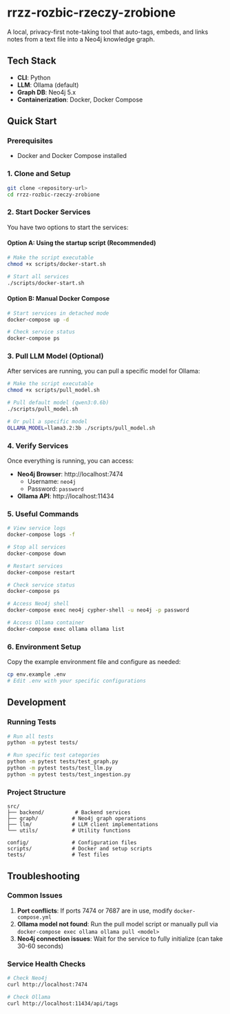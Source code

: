 # rrzz-rozbic-rzeczy-zrobione

A local, privacy-first note-taking tool that auto-tags, embeds, and links notes from a text file into a Neo4j knowledge graph.

## Tech Stack
- **CLI**: Python
- **LLM**: Ollama (default)
- **Graph DB**: Neo4j 5.x
- **Containerization**: Docker, Docker Compose

## Quick Start

### Prerequisites
- Docker and Docker Compose installed

### 1. Clone and Setup
```bash
git clone <repository-url>
cd rrzz-rozbic-rzeczy-zrobione
```

### 2. Start Docker Services
You have two options to start the services:

#### Option A: Using the startup script (Recommended)
```bash
# Make the script executable
chmod +x scripts/docker-start.sh

# Start all services
./scripts/docker-start.sh
```

#### Option B: Manual Docker Compose
```bash
# Start services in detached mode
docker-compose up -d

# Check service status
docker-compose ps
```

### 3. Pull LLM Model (Optional)
After services are running, you can pull a specific model for Ollama:

```bash
# Make the script executable
chmod +x scripts/pull_model.sh

# Pull default model (qwen3:0.6b)
./scripts/pull_model.sh

# Or pull a specific model
OLLAMA_MODEL=llama3.2:3b ./scripts/pull_model.sh
```

### 4. Verify Services
Once everything is running, you can access:

- **Neo4j Browser**: http://localhost:7474
  - Username: `neo4j`
  - Password: `password`
- **Ollama API**: http://localhost:11434

### 5. Useful Commands

```bash
# View service logs
docker-compose logs -f

# Stop all services
docker-compose down

# Restart services
docker-compose restart

# Check service status
docker-compose ps

# Access Neo4j shell
docker-compose exec neo4j cypher-shell -u neo4j -p password

# Access Ollama container
docker-compose exec ollama ollama list
```

### 6. Environment Setup
Copy the example environment file and configure as needed:
```bash
cp env.example .env
# Edit .env with your specific configurations
```

## Development

### Running Tests
```bash
# Run all tests
python -m pytest tests/

# Run specific test categories
python -m pytest tests/test_graph.py
python -m pytest tests/test_llm.py
python -m pytest tests/test_ingestion.py
```

### Project Structure
```
src/
├── backend/          # Backend services
├── graph/           # Neo4j graph operations
├── llm/             # LLM client implementations
└── utils/           # Utility functions

config/              # Configuration files
scripts/             # Docker and setup scripts
tests/               # Test files
```

## Troubleshooting

### Common Issues

1. **Port conflicts**: If ports 7474 or 7687 are in use, modify `docker-compose.yml`
2. **Ollama model not found**: Run the pull model script or manually pull via `docker-compose exec ollama ollama pull <model>`
3. **Neo4j connection issues**: Wait for the service to fully initialize (can take 30-60 seconds)

### Service Health Checks
```bash
# Check Neo4j
curl http://localhost:7474

# Check Ollama
curl http://localhost:11434/api/tags
```